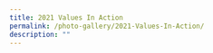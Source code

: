 ```yaml
---
title: 2021 Values In Action
permalink: /photo-gallery/2021-Values-In-Action/
description: ""
---
```

